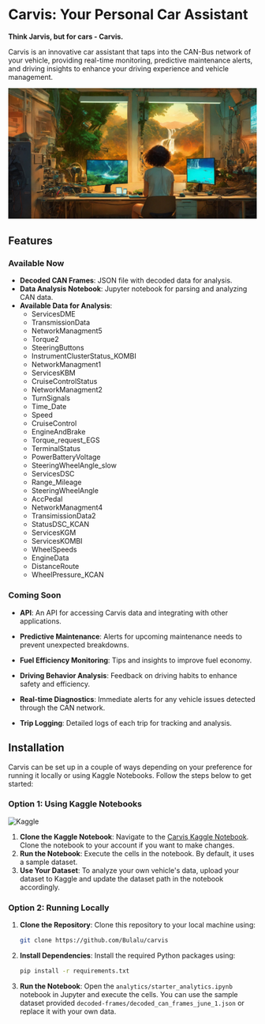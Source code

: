 # Carvis: Your Personal Car Assistant

**Think Jarvis, but for cars - Carvis.**

Carvis is an innovative car assistant that taps into the CAN-Bus network of your vehicle, providing real-time monitoring, predictive maintenance alerts, and driving insights to enhance your driving experience and vehicle management.

![Vibes](img/cracked.jpg)

## Features

### Available Now

- **Decoded CAN Frames**: JSON file with decoded data for analysis.
- **Data Analysis Notebook**: Jupyter notebook for parsing and analyzing CAN data.
- **Available Data for Analysis**:
  - ServicesDME
  - TransmissionData
  - NetworkManagment5
  - Torque2
  - SteeringButtons
  - InstrumentClusterStatus_KOMBI
  - NetworkManagment1
  - ServicesKBM
  - CruiseControlStatus
  - NetworkManagment2
  - TurnSignals
  - Time_Date
  - Speed
  - CruiseControl
  - EngineAndBrake
  - Torque_request_EGS
  - TerminalStatus
  - PowerBatteryVoltage
  - SteeringWheelAngle_slow
  - ServicesDSC
  - Range_Mileage
  - SteeringWheelAngle
  - AccPedal
  - NetworkManagment4
  - TransimissionData2
  - StatusDSC_KCAN
  - ServicesKGM
  - ServicesKOMBI
  - WheelSpeeds
  - EngineData
  - DistanceRoute
  - WheelPressure_KCAN

### Coming Soon

- **API**: An API for accessing Carvis data and integrating with other applications.

- **Predictive Maintenance**: Alerts for upcoming maintenance needs to prevent unexpected breakdowns.
- **Fuel Efficiency Monitoring**: Tips and insights to improve fuel economy.
- **Driving Behavior Analysis**: Feedback on driving habits to enhance safety and efficiency.
- **Real-time Diagnostics**: Immediate alerts for any vehicle issues detected through the CAN network.
- **Trip Logging**: Detailed logs of each trip for tracking and analysis.

## Installation

Carvis can be set up in a couple of ways depending on your preference for running it locally or using Kaggle Notebooks. Follow the steps below to get started:

### Option 1: Using Kaggle Notebooks

<a href="https://www.kaggle.com/code/fredygerman/carvis-starter-notebook?scriptVersionId=188078001" target="_blank"><img align="left" alt="Kaggle" title="Open in Kaggle" src="https://kaggle.com/static/images/open-in-kaggle.svg"></a>
</br>

1. **Clone the Kaggle Notebook**: Navigate to the [Carvis Kaggle Notebook](https://www.kaggle.com/code/fredygerman/carvis-starter-analytics-kaggle). Clone the notebook to your account if you want to make changes.
2. **Run the Notebook**: Execute the cells in the notebook. By default, it uses a sample dataset.
3. **Use Your Dataset**: To analyze your own vehicle's data, upload your dataset to Kaggle and update the dataset path in the notebook accordingly.

### Option 2: Running Locally

1. **Clone the Repository**: Clone this repository to your local machine using:

   ```sh
   git clone https://github.com/Bulalu/carvis
   ```

2. **Install Dependencies**: Install the required Python packages using:

   ```sh
   pip install -r requirements.txt
   ```

3. **Run the Notebook**: Open the `analytics/starter_analytics.ipynb` notebook in Jupyter and execute the cells. You can use the sample dataset provided `decoded-frames/decoded_can_frames_june_1.json` or replace it with your own data.

